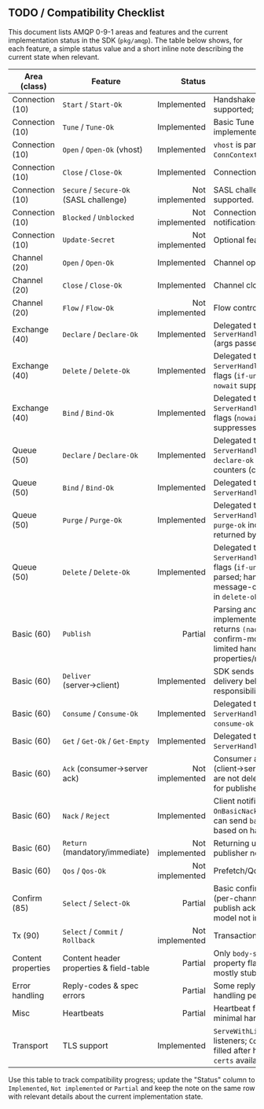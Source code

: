 
## TODO / Compatibility Checklist

This document lists AMQP 0-9-1 areas and features and the current implementation
status in the SDK (`pkg/amqp`). The table below shows, for each feature, a simple
status value and a short inline note describing the current state when relevant.

| Area (class) | Feature | Status | Note |
|---|---|---:|---|
| Connection (10) | `Start` / `Start-Ok` | Implemented | Handshake and PLAIN auth supported; `Start-Ok` parsed.
| Connection (10) | `Tune` / `Tune-Ok` | Implemented | Basic Tune exchange implemented.
| Connection (10) | `Open` / `Open-Ok` (vhost) | Implemented | `vhost` is parsed and available on `ConnContext.Vhost`.
| Connection (10) | `Close` / `Close-Ok` | Implemented | Connection.Close/-Ok supported.
| Connection (10) | `Secure` / `Secure-Ok` (SASL challenge) | Not implemented | SASL challenge flow not supported.
| Connection (10) | `Blocked` / `Unblocked` | Not implemented | Connection.blocked/unblocked notifications not implemented.
| Connection (10) | `Update-Secret` | Not implemented | Optional feature not supported.
| Channel (20) | `Open` / `Open-Ok` | Implemented | Channel open/ok supported.
| Channel (20) | `Close` / `Close-Ok` | Implemented | Channel close/ok supported.
| Channel (20) | `Flow` / `Flow-Ok` | Not implemented | Flow control not implemented.
| Exchange (40) | `Declare` / `Declare-Ok` | Implemented | Delegated to `ServerHandlers.OnExchangeDeclare` (args passed to handler).
| Exchange (40) | `Delete` / `Delete-Ok` | Implemented | Delegated to `ServerHandlers.OnExchangeDelete`; flags (`if-unused`,`nowait`) parsed; `nowait` suppresses reply.
| Exchange (40) | `Bind` / `Bind-Ok` | Implemented | Delegated to `ServerHandlers.OnExchangeBind`; flags (`nowait`) parsed; `nowait` suppresses reply.
| Queue (50) | `Declare` / `Declare-Ok` | Implemented | Delegated to `ServerHandlers.OnQueueDeclare`; `declare-ok` includes name and counters (currently zeros).
| Queue (50) | `Bind` / `Bind-Ok` | Implemented | Delegated to `ServerHandlers.OnQueueBind`.
| Queue (50) | `Purge` / `Purge-Ok` | Implemented | Delegated to `ServerHandlers.OnQueuePurge`; `purge-ok` includes `message-count` returned by handler.
| Queue (50) | `Delete` / `Delete-Ok` | Implemented | Delegated to `ServerHandlers.OnQueueDelete`; flags (`if-unused`,`if-empty`,`nowait`) parsed; handler returns deleted message-count which is included in `delete-ok`.
| Basic (60) | `Publish` | Partial | Parsing and delegation implemented; `OnBasicPublish` returns `(nack bool, error)` and confirm-mode ack/nack is sent; limited handling of properties/mandatory/return.
| Basic (60) | `Deliver` (server→client) | Implemented | SDK sends `basic.deliver` frames; delivery behavior is the responsibility of the handler.
| Basic (60) | `Consume` / `Consume-Ok` | Implemented | Delegated to `ServerHandlers.OnBasicConsume`; `consume-ok` is sent.
| Basic (60) | `Get` / `Get-Ok` / `Get-Empty` | Implemented | Delegated to `ServerHandlers.OnBasicGet`.
| Basic (60) | `Ack` (consumer→server ack) | Not implemented | Consumer acknowledgements (client→server) for consumption are not delegated; SDK uses acks for publisher confirms.
| Basic (60) | `Nack` / `Reject` | Implemented | Client notifications delegated via `OnBasicNack`/`OnBasicReject`; server can send `basic.nack` for publishes based on handler.
| Basic (60) | `Return` (mandatory/immediate) | Not implemented | Returning unroutable messages to publisher not implemented.
| Basic (60) | `Qos` / `Qos-Ok` | Not implemented | Prefetch/QoS not implemented.
| Confirm (85) | `Select` / `Select-Ok` | Partial | Basic confirm mode implemented (per-channel sequence, per-publish ack/nack); full confirm model not implemented.
| Tx (90) | `Select` / `Commit` / `Rollback` | Not implemented | Transactions not supported.
| Content properties | Content header properties & field-table | Partial | Only `body-size` parsed/serialized; property flags and field-table mostly stubbed.
| Error handling | Reply-codes & spec errors | Partial | Some reply-codes used; error handling per-spec not exhaustive.
| Misc | Heartbeats | Partial | Heartbeat frame type recognized; minimal handling.
| Transport | TLS support | Implemented | `ServeWithListener` accepts TLS listeners; `ConnContext.TLSState` filled after handshake; `make gen-certs` available for local testing.

Use this table to track compatibility progress; update the "Status" column to
`Implemented`, `Not implemented` or `Partial` and keep the note on the same row
with relevant details about the current implementation state.
